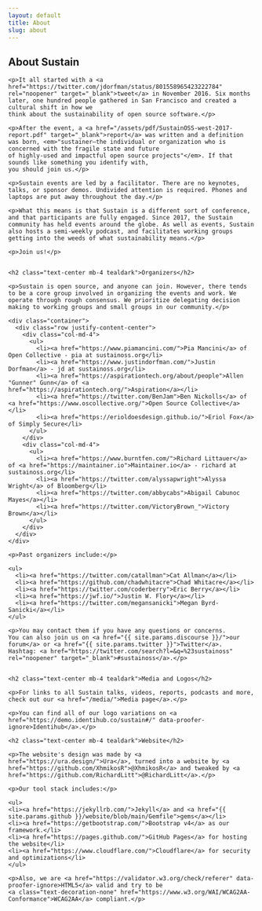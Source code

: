 ```yaml
---
layout: default
title: About
slug: about
---
```


<div class="container about">
  <div class="row justify-content-center">
    <div class="col-md-10">
    <h2 class="text-center mb-4 tealdark">About Sustain</h2>

    <p>It all started with a <a href="https://twitter.com/jdorfman/status/801558965423222784" rel="noopener" target="_blank">tweet</a> in November 2016. Six months later, one hundred people gathered in San Francisco and created a cultural shift in how we
    think about the sustainability of open source software.</p>

    <p>After the event, a <a href="/assets/pdf/SustainOSS-west-2017-report.pdf" target="_blank">report</a> was written and a definition
    was born, <em>"sustainer—the individual or organization who is concerned with the fragile state and future
    of highly-used and impactful open source projects"</em>. If that sounds like something you identify with,
    you should join us.</p>

    <p>Sustain events are led by a facilitator. There are no keynotes, talks, or sponsor demos. Undivided attention is required. Phones and laptops are put away throughout the day.</p>

    <p>What this means is that Sustain is a different sort of conference, and that participants are fully engaged. Since 2017, the Sustain community has held events around the globe. As well as events, Sustain also hosts a semi-weekly podcast, and facilitates working groups getting into the weeds of what sustainability means.</p>

    <p>Join us!</p>


    <h2 class="text-center mb-4 tealdark">Organizers</h2>

    <p>Sustain is open source, and anyone can join. However, there tends to be a core group involved in organizing the events and work. We operate through rough consensus. We prioritize delegating decision making to working groups and small groups in our community.</p>

    <div class="container">
      <div class="row justify-content-center">
        <div class="col-md-4">
          <ul>
            <li><a href="https://www.piamancini.com/">Pia Mancini</a> of Open Collective - pia at sustainoss.org</li>
            <li><a href="https://www.justindorfman.com/">Justin Dorfman</a> - jd at sustainoss.org</li>
            <li><a href="https://aspirationtech.org/about/people">Allen "Gunner" Gunn</a> of <a href="https://aspirationtech.org/">Aspiration</a></li>
            <li><a href="https://twitter.com/BenJam">Ben Nickolls</a> of <a href="https://www.oscollective.org/">Open Source Collective</a></li>
            <li><a href="https://erioldoesdesign.github.io/">Eriol Fox</a> of Simply Secure</li>
          </ul>
        </div>
        <div class="col-md-4">
          <ul>
            <li><a href="https://www.burntfen.com/">Richard Littauer</a> of <a href="https://maintainer.io">Maintainer.io</a> - richard at sustainoss.org</li>
            <li><a href="https://twitter.com/alyssapwright">Alyssa Wright</a> of Bloomberg</li>
            <li><a href="https://twitter.com/abbycabs">Abigail Cabunoc Mayes</a></li>
            <li><a href="https://twitter.com/VictoryBrown_">Victory Brown</a></li>
          </ul>
        </div>
      </div>
    </div>

    <p>Past organizers include:</p>

    <ul>
      <li><a href="https://twitter.com/catallman">Cat Allman</a></li>
      <li><a href="https://github.com/chadwhitacre">Chad Whitacre</a></li>
      <li><a href="https://twitter.com/coderberry">Eric Berry</a></li>
      <li><a href="https://jwf.io/">Justin W. Flory</a></li>
      <li><a href="https://twitter.com/megansanicki">Megan Byrd-Sanicki</a></li>
    </ul>

    <p>You may contact them if you have any questions or concerns.
    You can also join us on <a href="{{ site.params.discourse }}/">our forum</a> or <a href="{{ site.params.twitter }}">Twitter</a>.
    Hashtag: <a href="https://twitter.com/search?l=&q=%23sustainoss" rel="noopener" target="_blank">#sustainoss</a>.</p>


    <h2 class="text-center mb-4 tealdark">Media and Logos</h2>

    <p>For links to all Sustain talks, videos, reports, podcasts and more, check out our <a href="/media/">Media page</a>.</p>

    <p>You can find all of our logo variations on <a href="https://demo.identihub.co/sustain#/" data-proofer-ignore>Identihub</a>.</p>

    <h2 class="text-center mb-4 tealdark">Website</h2>

    <p>The website's design was made by <a href="https://ura.design/">Ura</a>, turned into a website by <a href="https://github.com/XhmikosR">@XhmikosR</a> and tweaked by <a href="https://github.com/RichardLitt">@RichardLitt</a>.</p>

    <p>Our tool stack includes:</p>

    <ul>
    <li><a href="https://jekyllrb.com/">Jekyll</a> and <a href="{{ site.params.github }}/website/blob/main/Gemfile">gems</a></li>
    <li><a href="https://getbootstrap.com/">Bootstrap v4</a> as our framework.</li>
    <li><a href="https://pages.github.com/">GitHub Pages</a> for hosting the website</li>
    <li><a href="https://www.cloudflare.com/">Cloudflare</a> for security and optimizations</li>
    </ul>

    <p>Also, we are <a href="https://validator.w3.org/check/referer" data-proofer-ignore>HTML5</a> valid and try to be
    <a class="text-decoration-none" href="https://www.w3.org/WAI/WCAG2AA-Conformance">WCAG2AA</a> compliant.</p>

  </div>
</div>
</div>
